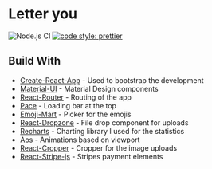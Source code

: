 # Letter you

![Node.js CI](https://github.com/dunky11/react-saas-template/workflows/Node.js%20CI/badge.svg)
[![code style: prettier](https://img.shields.io/badge/code_style-prettier-ff69b4.svg)](https://github.com/prettier/prettier)


## Build With

* [Create-React-App](https://github.com/facebook/create-react-app) - Used to bootstrap the development
* [Material-UI](https://github.com/mui-org/material-ui) - Material Design components
* [React-Router](https://github.com/ReactTraining/react-router) - Routing of the app
* [Pace](https://github.com/HubSpot/pace) - Loading bar at the top
* [Emoji-Mart](https://github.com/missive/emoji-mart) - Picker for the emojis
* [React-Dropzone](https://github.com/react-dropzone/react-dropzone) - File drop component for uploads
* [Recharts](https://github.com/recharts/recharts) - Charting library I used for the statistics
* [Aos](https://github.com/michalsnik/aos) - Animations based on viewport
* [React-Cropper](https://github.com/roadmanfong/react-cropper) - Cropper for the image uploads
* [React-Stripe-js](https://github.com/stripe/react-stripe-js) - Stripes payment elements

